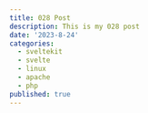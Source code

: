```yaml
---
title: 028 Post
description: This is my 028 post
date: '2023-8-24'
categories:
  - sveltekit
  - svelte
  - linux
  - apache
  - php
published: true
---
```



